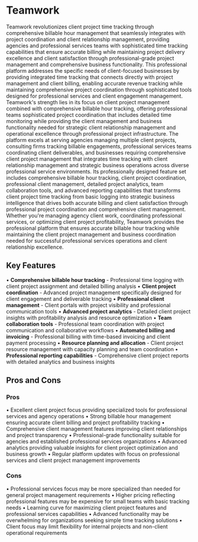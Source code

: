 # Teamwork

Teamwork revolutionizes client project time tracking through comprehensive billable hour management that seamlessly integrates with project coordination and client relationship management, providing agencies and professional services teams with sophisticated time tracking capabilities that ensure accurate billing while maintaining project delivery excellence and client satisfaction through professional-grade project management and comprehensive business functionality. This professional platform addresses the specific needs of client-focused businesses by providing integrated time tracking that connects directly with project management and client billing, enabling accurate revenue tracking while maintaining comprehensive project coordination through sophisticated tools designed for professional services and client engagement management. Teamwork's strength lies in its focus on client project management combined with comprehensive billable hour tracking, offering professional teams sophisticated project coordination that includes detailed time monitoring while providing the client management and business functionality needed for strategic client relationship management and operational excellence through professional project infrastructure. The platform excels at serving agencies managing multiple client projects, consulting firms tracking billable engagements, professional services teams coordinating client deliverables, and businesses requiring comprehensive client project management that integrates time tracking with client relationship management and strategic business operations across diverse professional service environments. Its professionally designed feature set includes comprehensive billable hour tracking, client project coordination, professional client management, detailed project analytics, team collaboration tools, and advanced reporting capabilities that transforms client project time tracking from basic logging into strategic business intelligence that drives both accurate billing and client satisfaction through professional project coordination and comprehensive client management. Whether you're managing agency client work, coordinating professional services, or optimizing client project profitability, Teamwork provides the professional platform that ensures accurate billable hour tracking while maintaining the client project management and business coordination needed for successful professional services operations and client relationship excellence.

## Key Features

• **Comprehensive billable hour tracking** - Professional time logging with client project assignment and detailed billing analysis
• **Client project coordination** - Advanced project management specifically designed for client engagement and deliverable tracking
• **Professional client management** - Client portals with project visibility and professional communication tools
• **Advanced project analytics** - Detailed client project insights with profitability analysis and resource optimization
• **Team collaboration tools** - Professional team coordination with project communication and collaborative workflows
• **Automated billing and invoicing** - Professional billing with time-based invoicing and client payment processing
• **Resource planning and allocation** - Client project resource management with capacity planning and team coordination
• **Professional reporting capabilities** - Comprehensive client project reports with detailed analytics and business insights

## Pros and Cons

### Pros
• Excellent client project focus providing specialized tools for professional services and agency operations
• Strong billable hour management ensuring accurate client billing and project profitability tracking
• Comprehensive client management features improving client relationships and project transparency
• Professional-grade functionality suitable for agencies and established professional services organizations
• Advanced analytics providing valuable insights for client project optimization and business growth
• Regular platform updates with focus on professional services and client project management improvements

### Cons
• Professional services focus may be more specialized than needed for general project management requirements
• Higher pricing reflecting professional features may be expensive for small teams with basic tracking needs
• Learning curve for maximizing client project features and professional services capabilities
• Advanced functionality may be overwhelming for organizations seeking simple time tracking solutions
• Client focus may limit flexibility for internal projects and non-client operational requirements